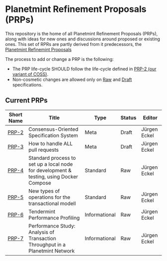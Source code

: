 # Planetmint Refinement Proposals (PRPs)

This repository is the home of all Planetmint Refinement Proposals (PRPs), along with ideas for new ones and discussions around proposed or existing ones. This set of RPRs are partly derived from it predecessors, the [Planetmint Refinemint Proposals](https://github.com/planetmint/PRPs)

The process to add or change a PRP is the following:

- The PRP life-cycle SHOULD follow the life-cycle defined in [PRP-2 (our variant of COSS)](./2).
- Non-cosmetic changes are allowed only on [Raw](./2#raw-PRPs) and [Draft](./2#draft-PRPs) specifications.

## Current PRPs

Short Name   | Title                                                         | Type     | Status     | Editor
-------------|---------------------------------------------------------------|----------|------------|-------
[PRP-2](2)   | Consensus-Oriented Specification System                       | Meta     | Draft      | Jürgen Eckel
[PRP-3](3)   | How to handle ALL pull requests                               | Meta     | Draft      | Jürgen Eckel
[PRP-4](4)   | Standard process to set up a local node for development & testing, using Docker Compose | Standard | Raw | Jürgen Eckel
[PRP-5](5)   | New types of operations for the transactional modell          | Standard | Raw        | Jürgen Eckel
[PRP-6](6)   | Tendermint Performance Profiling                              | Informational | Raw   | Jürgen Eckel
[PRP-7](7)   | Performance Study: Analysis of Transaction Throughput in a Planetmint Network | Informational | Raw        | Jürgen Eckel
